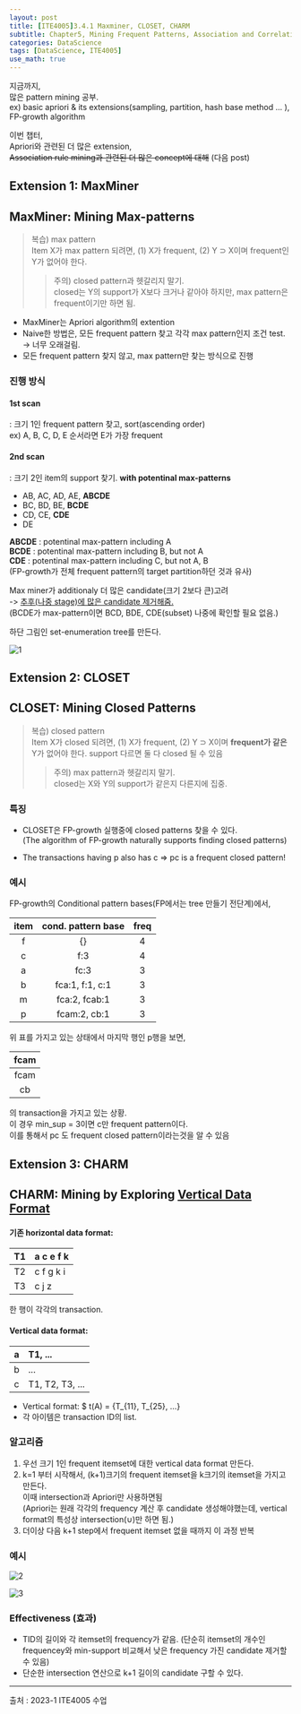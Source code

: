 ```yaml
---
layout: post
title: [ITE4005]3.4.1 Maxminer, CLOSET, CHARM
subtitle: Chapter5, Mining Frequent Patterns, Association and Correlations
categories: DataScience
tags: [DataScience, ITE4005]
use_math: true
---
```


지금까지,    
많은 pattern mining 공부.   
ex\) basic apriori & its extensions(sampling, partition, hash base method ... ), FP-growth algorithm

이번 챕터,   
Apriori와 관련된 더 많은 extension,   
~~Association rule mining과 관련된 더 많은 concept에 대해~~ (다음 post)

## Extension 1: MaxMiner

## MaxMiner: Mining Max-patterns

> 복습\) max pattern   
> Item X가 max pattern 되려면, (1) X가 frequent, (2) Y $\supset$ X이며 frequent인 Y가 없어야 한다. 
>> 주의\) closed pattern과 헷갈리지 말기.   
>> closed는 Y의 support가 X보다 크거나 같아야 하지만, max pattern은 frequent이기만 하면 됨.

- MaxMiner는 Apriori algorithm의 extention   
- Naive한 방법은, 모든 frequent pattern 찾고 각각 max pattern인지 조건 test.   
    -> 너무 오래걸림.
- 모든 frequent pattern 찾지 않고, max pattern만 찾는 방식으로 진행

### 진행 방식
#### 1st scan
: 크기 1인 frequent pattern 찾고, sort(ascending order)   
    ex\) A, B, C, D, E 순서라면 E가 가장 frequent 
#### 2nd scan   
: 크기 2인 item의 support 찾기. **with potentinal max-patterns**   

- AB, AC, AD, AE, **ABCDE**    
- BC, BD, BE, **BCDE**   
- CD, CE, **CDE**   
- DE   


**ABCDE** : potentinal max-pattern including A   
**BCDE** : potentinal max-pattern including B, but not A   
**CDE** : potentinal max-pattern including C, but not A, B   
(FP-growth가 전체 frequent pattern의 target partition하던 것과 유사)   

Max miner가 additionaly 더 많은 candidate(크기 2보다 큰)고려   
-> <u>추후(나중 stage)에 많은 candidate 제거해줌.</u>   
(BCDE가 max-pattern이면 BCD, BDE, CDE(subset) 나중에 확인할 필요 없음.)

하단 그림인 set-enumeration tree를 만든다.   

![1][1]  


## Extension 2: CLOSET

## CLOSET: Mining Closed Patterns


> 복습\) closed pattern     
> Item X가 closed 되려면, (1) X가 frequent, (2) Y $\supset$ X이며 **frequent가 같은** Y가 없어야 한다. 
> support 다르면 둘 다 closed 될 수 있음   
>> 주의\) max pattern과 헷갈리지 말기.   
>> closed는 X와 Y의 support가 같은지 다른지에 집중.   

### 특징

- CLOSET은 FP-growth 실행중에 closed patterns 찾을 수 있다.   
(The algorithm of FP-growth naturally supports finding closed patterns)

- The transactions having p also has c => pc is a frequent closed pattern!

### 예시

FP-growth의 Conditional pattern bases(FP에서는 tree 만들기 전단계)에서,   

|item|cond. pattern base|freq|
|:---:|:---:|:---:|
|f|{}|4|
|c|f:3|4|
|a|fc:3|3|
|b|fca:1, f:1, c:1|3|
|m|fca:2, fcab:1|3|
|p|fcam:2, cb:1|3|

위 표를 가지고 있는 상태에서 마지막 행인 p행을 보면,   

| fcam |
|:---:|
| fcam |
| cb   |   

의 transaction을 가지고 있는 상황.   
이 경우 min_sup = 3이면 c만 frequent pattern이다.   
이를 통해서 pc 도 frequent closed pattern이라는것을 알 수 있음   




## Extension 3: CHARM

## CHARM: Mining by Exploring <u>Vertical Data Format</u>


#### 기존 horizontal data format: 

|T1|a c e f k|
|:---:|:---|
|T2|c f g k i|
|T3|c j z|

한 행이 각각의 transaction.   

#### Vertical data format:

|a|T1, ...|
|:---:|:---|
|b|...|
|c|T1, T2, T3, ...|

- Vertical format: $ t(A) =  {T_{11}, T_{25}, ...}
- 각 아이템은 transaction ID의 list.


### 알고리즘
1. 우선 크기 1인 frequent itemset에 대한 vertical data format 만든다.   
2. k=1 부터 시작해서, (k+1)크기의 frequent itemset을 k크기의 itemset을 가지고 만든다.   
이때 intersection과 Apriori만 사용하면됨   
(Apriori는 원래 각각의 frequency 계산 후 candidate 생성해야했는데, vertical format의 특성상 intersection($\cup$)만 하면 됨.)   
3. 더이상 다음 k+1 step에서 frequent itemset 없을 때까지 이 과정 반복

### 예시   

![2][2]  

![3][3]  

### Effectiveness (효과)

- TID의 길이와 각 itemset의 frequency가 같음.
(단순히 itemset의 개수인 frequencey와 min-support 비교해서 낮은 frequency 가진 candidate 제거할 수 있음)   
- 단순한 intersection 연산으로 k+1 길이의 candidate 구할 수 있다.   


[1]: https://github.com/yoominlee/img/blob/main/2023-04-04-MaxMiner/1.jpg?raw=true
[2]: https://github.com/yoominlee/img/blob/main/2023-04-04-MaxMiner/2.png?raw=true
[3]: https://github.com/yoominlee/img/blob/main/2023-04-04-MaxMiner/3.png?raw=true




---

출처 : 2023-1 ITE4005 수업  





